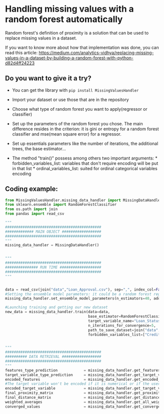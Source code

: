 # Handling missing values with a random forest automatically

Random forest's definition of proximity is a solution that can be used to replace missing values in a dataset.

If you want to know more about how that implementation was done, you can read this article: https://medium.com/analytics-vidhya/replacing-missing-values-in-a-dataset-by-building-a-random-forest-with-python-d82d4ff24223


## Do you want to give it a try?

- You can get the library with ```pip install MissingValuesHandler```

- Import your dataset or use those that are in the repository

- Choose what type of random forest you want to apply(regressor or classifier)

- Set up the parameters of the random forest you chose. The main difference resides in the criterion: it is gini or entropy for a random forest classifier and mse(mean square error) for a regressor.

- Set up essentials parameters like the number of iterations, the additional trees, the base estimator…

- The method "train()" possess among others two important arguments:
      * forbidden_variables_list: variables that don't require encoding will be put in that list
      * ordinal_variables_list: suited for ordinal categorical variables encoding

## Coding example:

```python
from MissingValuesHandler.missing_data_handler import MissingDataHandler
from sklearn.ensemble import RandomForestClassifier
from os.path import join
from pandas import read_csv

"""
############################################
############# MAIN OBJECT ##################
############################################
"""
missing_data_handler = MissingDataHandler()


"""
############################################
############### RUN TIME ###################
############################################
"""


data = read_csv(join("data","Loan_Approval.csv"), sep=",", index_col=False)
#Setting the ensemble model parameters: it could be a random forest regressor or classifier
missing_data_handler.set_ensemble_model_parameters(n_estimators=40, additional_estimators=20)

#Launching training and getting our new dataset
new_data = missing_data_handler.train(data=data, 
                                      base_estimator=RandomForestClassifier,
                                      target_variable_name="Loan_Status",  
                                      n_iterations_for_convergence=5,
                                      path_to_save_dataset=join("data", "Loan_approval_no_nan.csv"),
                                      forbidden_variables_list=["Credit_History"])


"""
############################################
########## DATA RETRIEVAL ##################
############################################
"""
features_type_prediction            = missing_data_handler.get_features_type_predictions()
target_variable_type_prediction     = missing_data_handler.get_target_variable_type_prediction()
encoded_features                    = missing_data_handler.get_encoded_features()
#The target variable won't be encoded if it is numerical or if the user requires it by putting its name in 'forbidden_variables_list' 
encoded_target_variable             = missing_data_handler.get_target_variable_encoded()
final_proximity_matrix              = missing_data_handler.get_proximity_matrix()
final_distance_matrix               = missing_data_handler.get_distance_matrix()
weighted_averages                   = missing_data_handler.get_all_weighted_averages()
converged_values                    = missing_data_handler.get_converged_values()
```
